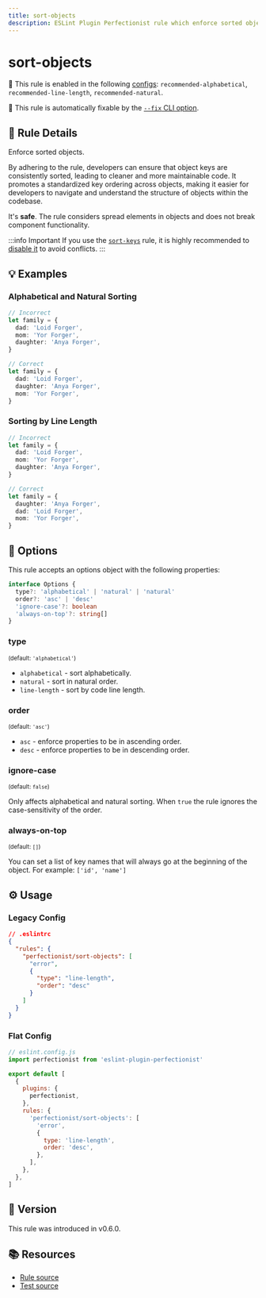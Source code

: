 ```yaml
---
title: sort-objects
description: ESLint Plugin Perfectionist rule which enforce sorted objects
---
```


# sort-objects

💼 This rule is enabled in the following [configs](/configs/): `recommended-alphabetical`, `recommended-line-length`, `recommended-natural`.

🔧 This rule is automatically fixable by the [`--fix` CLI option](https://eslint.org/docs/latest/user-guide/command-line-interface#--fix).

<!-- end auto-generated rule header -->

## 📖 Rule Details

Enforce sorted objects.

By adhering to the rule, developers can ensure that object keys are consistently sorted, leading to cleaner and more maintainable code. It promotes a standardized key ordering across objects, making it easier for developers to navigate and understand the structure of objects within the codebase.

It's **safe**. The rule considers spread elements in objects and does not break component functionality.

:::info Important
If you use the [`sort-keys`](https://eslint.org/docs/latest/rules/sort-keys) rule, it is highly recommended to [disable it](https://eslint.org/docs/latest/use/configure/rules#using-configuration-files-1) to avoid conflicts.
:::

## 💡 Examples

### Alphabetical and Natural Sorting

<!-- prettier-ignore -->
```ts
// Incorrect
let family = {
  dad: 'Loid Forger',
  mom: 'Yor Forger',
  daughter: 'Anya Forger',
}

// Correct
let family = {
  dad: 'Loid Forger',
  daughter: 'Anya Forger',
  mom: 'Yor Forger',
}
```

### Sorting by Line Length

<!-- prettier-ignore -->
```ts
// Incorrect
let family = {
  dad: 'Loid Forger',
  mom: 'Yor Forger',
  daughter: 'Anya Forger',
}

// Correct
let family = {
  daughter: 'Anya Forger',
  dad: 'Loid Forger',
  mom: 'Yor Forger',
}
```

## 🔧 Options

This rule accepts an options object with the following properties:

```ts
interface Options {
  type?: 'alphabetical' | 'natural' | 'natural'
  order?: 'asc' | 'desc'
  'ignore-case'?: boolean
  'always-on-top'?: string[]
}
```

### type

<sub>(default: `'alphabetical'`)</sub>

- `alphabetical` - sort alphabetically.
- `natural` - sort in natural order.
- `line-length` - sort by code line length.

### order

<sub>(default: `'asc'`)</sub>

- `asc` - enforce properties to be in ascending order.
- `desc` - enforce properties to be in descending order.

### ignore-case

<sub>(default: `false`)</sub>

Only affects alphabetical and natural sorting. When `true` the rule ignores the case-sensitivity of the order.

### always-on-top

<sub>(default: `[]`)</sub>

You can set a list of key names that will always go at the beginning of the object. For example: `['id', 'name']`

## ⚙️ Usage

### Legacy Config

```json
// .eslintrc
{
  "rules": {
    "perfectionist/sort-objects": [
      "error",
      {
        "type": "line-length",
        "order": "desc"
      }
    ]
  }
}
```

### Flat Config

```js
// eslint.config.js
import perfectionist from 'eslint-plugin-perfectionist'

export default [
  {
    plugins: {
      perfectionist,
    },
    rules: {
      'perfectionist/sort-objects': [
        'error',
        {
          type: 'line-length',
          order: 'desc',
        },
      ],
    },
  },
]
```

## 🚀 Version

This rule was introduced in v0.6.0.

## 📚 Resources

- [Rule source](https://github.com/azat-io/eslint-plugin-perfectionist/blob/main/rules/sort-objects.ts)
- [Test source](https://github.com/azat-io/eslint-plugin-perfectionist/blob/main/test/sort-objects.test.ts)
